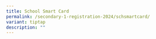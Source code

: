 ```yaml
---
title: School Smart Card
permalink: /secondary-1-registration-2024/schsmartcard/
variant: tiptap
description: ""
---
```

